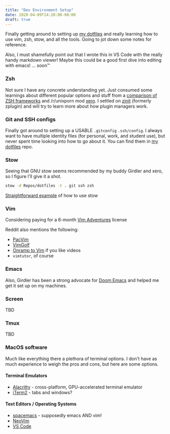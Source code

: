 ```yaml
---
title: "Dev Environment Setup"
date: 2020-04-09T14:20:00-08:00
draft: true
---
```


Finally getting around to setting up [my dotfiles](https://github.com/josh-dot-com/dotfiles) and really learning how to use vim, zsh, stow, and all the tools. Going to jot down some notes for reference.

Also, I must shamefully point out that I wrote this in VS Code with the really handy markdown viewer! Maybe this could be a good first dive into editing with emacs! ... soon™️

### Zsh

Not sure I have any concrete understanding yet. Just consumed some learnings about different popular options and stuff from a [comparison of ZSH frameworks](https://gist.github.com/laggardkernel/4a4c4986ccdcaf47b91e8227f9868ded) and /r/unixporn mod [xero](https://github.com/xero/dotfiles/tree/master/zsh). I settled on [zinit](https://github.com/zdharma/zinit) (formerly zplugin) and will try to learn more about how plugin managers work.

### Git and SSH configs

Finally got around to setting up a USABLE `.gitconfig` `.ssh/config`. I always want to have multiple identity files (for personal, work, and student use), but never spent time looking into how to go about it. You can find them in [my dotfiles](https://github.com/josh-dot-com/dotfiles) repo.

### Stow

Seeing that GNU stow seems recommended by my buddy Girdler and xero, so I figure I'll give it a shot.

``` bash
stow -d Repos/dotfiles -t . git ssh zsh
```

[Straightforward example](https://brandon.invergo.net/news/2012-05-26-using-gnu-stow-to-manage-your-dotfiles.html) of how to use stow

### Vim

Considering paying for a 6-month [Vim Adventures](https://vim-adventures.com) license

Reddit also mentions the following:

- [PacVim](https://github.com/jmoon018/PacVim)
- [VimGolf](https://vimgolf.com/)
- [Onramp to Vim](https://thoughtbot.com/upcase/onramp-to-vim) if you like videos
- `vimtutor`, of course

### Emacs

Also, Girdler has been a strong advocate for [Doom Emacs](https://github.com/hlissner/doom-emacs) and helped me get it set up on my machines.

### Screen

TBD

### Tmux

TBD

### MacOS software

Much like everything there a plethora of terminal options. I don't have as much experience to weigh the pros and cons, but here are some options.

#### Terminal Emulators

- [Alacritty](https://github.com/alacritty/alacritty) - cross-platform, GPU-accelerated terminal emulator
- [iTerm2](https://iterm2.com/) - tabs and windows?

#### Text Editors / Operating Systems

- [spacemacs](https://www.spacemacs.org/) - supposedly emacs AND vim!
- [NeoVim](https://neovim.io/)
- [VS Code](https://code.visualstudio.com/)
